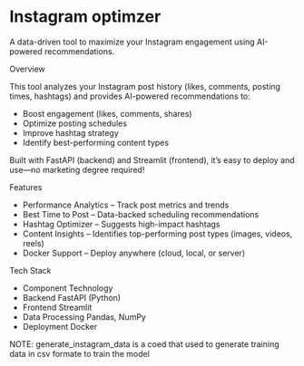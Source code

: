 # Instagram optimzer
A data-driven tool to maximize your Instagram engagement using AI-powered recommendations.

 Overview
 
This tool analyzes your Instagram post history (likes, comments, posting times, hashtags) and provides AI-powered recommendations to:
- Boost engagement (likes, comments, shares)
- Optimize posting schedules
- Improve hashtag strategy
- Identify best-performing content types

Built with FastAPI (backend) and Streamlit (frontend), it’s easy to deploy and use—no marketing degree required!

 Features
- Performance Analytics – Track post metrics and trends
- Best Time to Post – Data-backed scheduling recommendations
- Hashtag Optimizer – Suggests high-impact hashtags
- Content Insights – Identifies top-performing post types (images, videos, reels)
- Docker Support – Deploy anywhere (cloud, local, or server)

 Tech Stack
 
- Component	Technology
- Backend	FastAPI (Python)
- Frontend	Streamlit
- Data Processing	Pandas, NumPy
- Deployment	Docker

NOTE: generate_instagram_data is a coed that used to generate training data in csv formate to train the model

